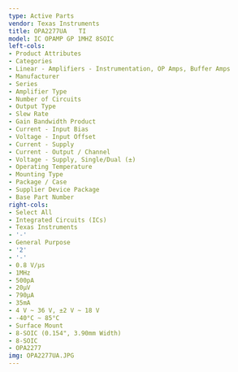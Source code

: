 ```yaml
---
type: Active Parts
vendor: Texas Instruments
title: OPA2277UA　　TI
model: IC OPAMP GP 1MHZ 8SOIC
left-cols:
- Product Attributes
- Categories
- Linear - Amplifiers - Instrumentation, OP Amps, Buffer Amps
- Manufacturer
- Series
- Amplifier Type
- Number of Circuits
- Output Type
- Slew Rate
- Gain Bandwidth Product
- Current - Input Bias
- Voltage - Input Offset
- Current - Supply
- Current - Output / Channel
- Voltage - Supply, Single/Dual (±)
- Operating Temperature
- Mounting Type
- Package / Case
- Supplier Device Package
- Base Part Number
right-cols:
- Select All
- Integrated Circuits (ICs)
- Texas Instruments
- '-'
- General Purpose
- '2'
- '-'
- 0.8 V/µs
- 1MHz
- 500pA
- 20µV
- 790µA
- 35mA
- 4 V ~ 36 V, ±2 V ~ 18 V
- -40°C ~ 85°C
- Surface Mount
- 8-SOIC (0.154", 3.90mm Width)
- 8-SOIC
- OPA2277
img: OPA2277UA.JPG
---
```

